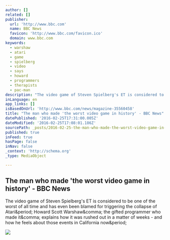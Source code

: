 ```yaml
---
author: []
related: []
publisher:
  url: 'http://www.bbc.com'
  name: BBC News
  favicon: 'http://www.bbc.com/favicon.ico'
  domain: www.bbc.com
keywords:
  - warshaw
  - atari
  - game
  - spielberg
  - video
  - says
  - howard
  - programmers
  - therapists
  - pac-man
description: "The video game of Steven Spielberg's ET is considered to be one of the worst of all time and has even been blamed for triggering the collapse of Atari. Howard Scott Warshaw, the gifted programmer who made it, explains how it was rushed out in a matter of weeks - and how he feels about those events in California now."
inLanguage: en
app_links: []
isBasedOnUrl: 'http://www.bbc.com/news/magazine-35560458'
title: "The man who made 'the worst video game in history' - BBC News"
datePublished: '2016-02-25T17:31:00.005Z'
dateModified: '2016-02-25T17:08:01.186Z'
sourcePath: _posts/2016-02-25-the-man-who-made-the-worst-video-game-in-history-bbc-new.md
published: true
inFeed: true
hasPage: false
inNav: false
_context: 'http://schema.org'
_type: MediaObject

---
```

<article style=""><h1>The man who made 'the worst video game in history' - BBC News</h1><p>The video game of Steven Spielberg's ET is considered to be one of the worst of all time and has even been blamed for triggering the collapse of Atari&amp;period; Howard Scott Warshaw&amp;comma; the gifted programmer who made it&amp;comma; explains how it was rushed out in a matter of weeks - and how he feels about those events in California now&amp;period;</p><img src="http://ichef.bbci.co.uk/news/1024/cpsprodpb/CB56/production/_88245025_976_et_cartridge.jpg" /></article>